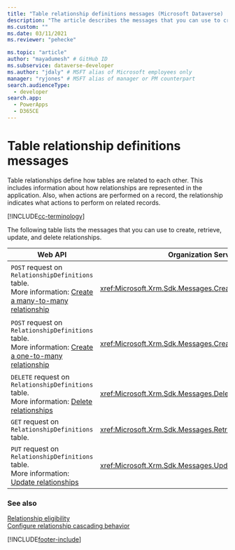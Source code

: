 ```yaml
---
title: "Table relationship definitions messages (Microsoft Dataverse) | Microsoft Docs" # Intent and product brand in a unique string of 43-59 chars including spaces
description: "The article describes the messages that you can use to create, retrieve, update, and delete relationships using Web API and Organization service." # 115-145 characters including spaces. This abstract displays in the search result.
ms.custom: ""
ms.date: 03/11/2021
ms.reviewer: "pehecke"

ms.topic: "article"
author: "mayadumesh" # GitHub ID
ms.subservice: dataverse-developer
ms.author: "jdaly" # MSFT alias of Microsoft employees only
manager: "ryjones" # MSFT alias of manager or PM counterpart
search.audienceType: 
  - developer
search.app: 
  - PowerApps
  - D365CE
---
```

# Table relationship definitions messages

Table relationships define how tables are related to each other. This includes information about how relationships are represented in the application. Also, when actions are performed on a record, the relationship indicates what actions to perform on related records.  

[!INCLUDE[cc-terminology](includes/cc-terminology.md)]
  
The following table lists the messages that you can use to create, retrieve, update, and delete relationships.  
  
|Web API|Organization Service|Description|  
|-------------|-------------|-----------------|  
|`POST` request on `RelationshipDefinitions` table. <br/>More information: [Create a many-to-many relationship](webapi/create-update-entity-relationships-using-web-api.md#create-a-many-to-many-relationship) |<xref:Microsoft.Xrm.Sdk.Messages.CreateManyToManyRequest>|Creates a many-to-many relationship between two tables.|  
|`POST` request on `RelationshipDefinitions` table. <br/>More information: [Create a one-to-many relationship](webapi/create-update-entity-relationships-using-web-api.md#create-a-one-to-many-relationship)|<xref:Microsoft.Xrm.Sdk.Messages.CreateOneToManyRequest>|Creates a one-to-many relationship between two tables.|  
|`DELETE` request on `RelationshipDefinitions` table.<br/>More information: [Delete relationships](webapi/create-update-entity-relationships-using-web-api.md#delete-relationships)|<xref:Microsoft.Xrm.Sdk.Messages.DeleteRelationshipRequest>|Deletes a relationship.|  
|`GET` request on `RelationshipDefinitions` table.|<xref:Microsoft.Xrm.Sdk.Messages.RetrieveRelationshipRequest>|Retrieves a relationship.|  
|`PUT` request on `RelationshipDefinitions` table.<br/>More information: [Update relationships](webapi/create-update-entity-relationships-using-web-api.md#update-relationships)|<xref:Microsoft.Xrm.Sdk.Messages.UpdateRelationshipRequest>|Updates a relationship.|  
  
### See also  

 [Relationship eligibility](entity-relationship-eligibility.md)   
 [Configure relationship cascading behavior](configure-entity-relationship-cascading-behavior.md)


[!INCLUDE[footer-include](../../includes/footer-banner.md)]